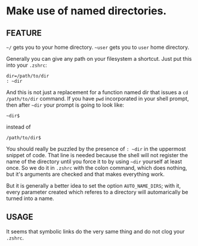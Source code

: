 # Make use of named directories.

## FEATURE

`~/` gets you to your home directory.
`~user` gets you to `user` home directory.

Generally you can give any path on your filesystem a shortcut.
Just put this into your `.zshrc`:

    dir=/path/to/dir
    : ~dir

And this is not just a replacement for a function named dir that issues
a `cd /path/to/dir` command. If you have `pwd` incorporated in your
shell prompt, then after `~dir` your prompt is going to look like:

    ~dir$

instead of

    /path/to/dir$

You should really be puzzled by the presence of `: ~dir` in the
uppermost snippet of code. That line is needed because the shell
will not register the name of the directory until you force it to
by using `~dir` yourself at least once. So we do it in `.zshrc` with
the colon command, which does nothing, but it's arguments are checked
and that makes everything work.

But it is generally a better idea to set the option `AUTO_NAME_DIRS`;
with it, every parameter created which referes to a directory will
automarically be turned into a name.

## USAGE

It seems that symbolic links do the very same thing and do not clog
your `.zshrc`.
